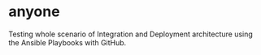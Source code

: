 # anyone
Testing whole scenario of Integration and Deployment architecture using the Ansible Playbooks with GitHub.
